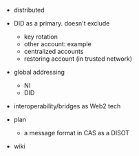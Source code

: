 - distributed
- DID as a primary. doesn't exclude
  - key rotation
  - other account: example
  - centralized accounts
  - restoring account (in trusted network)

- global addressing
  - NI
  - DID

- interoperability/bridges as Web2 tech

- plan
  - a message format in CAS as a DISOT

- wiki
